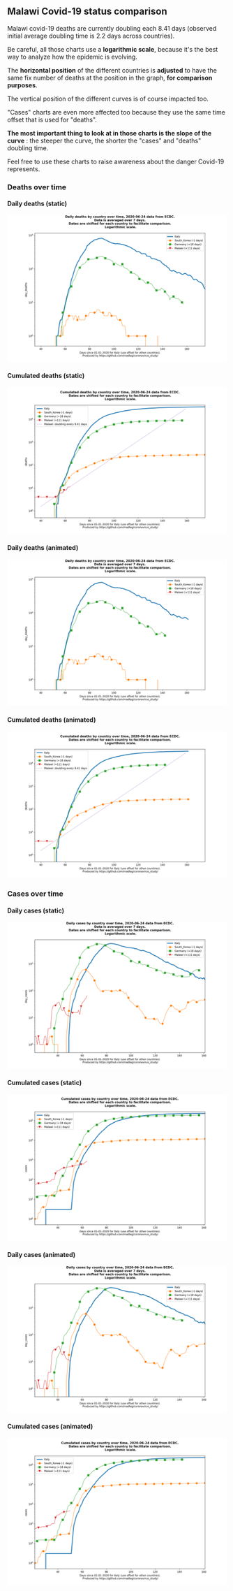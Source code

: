 ## Malawi Covid-19 status comparison 

Malawi covid-19 deaths are currently doubling each 8.41 days (observed initial average doubling time is 2.2 days across countries).



Be careful, all those charts use a **logarithmic scale**, because it's the best way to analyze how the epidemic is evolving.
 
The **horizontal position** of the different countries is **adjusted** to have the same fix number of deaths at the position in the graph, **for comparison purposes**.

The vertical position of the different curves is of course impacted too.

"Cases" charts are even more affected too because they use the same time offset that is used for "deaths".

**The most important thing to look at in those charts is the slope of the curve** : the steeper the curve, the shorter the "cases" and "deaths" doubling time.

Feel free to use these charts to raise awareness about the danger Covid-19 represents. 


 
### Deaths over time
 
#### Daily deaths (static)
![Malawi covid-19 daily deaths static chart](https://raw.githubusercontent.com/madlag/coronavirus_study/master/notebooks/graphs/2020-06-24/countries/Malawi/2020-06-24_Malawi_day_deaths.png "Malawi covid-19 day_deaths static chart")   
 
#### Cumulated deaths (static)
![Malawi covid-19 cumulated deaths static chart](https://raw.githubusercontent.com/madlag/coronavirus_study/master/notebooks/graphs/2020-06-24/countries/Malawi/2020-06-24_Malawi_deaths.png "Malawi covid-19 deaths static chart")   
 
#### Daily deaths (animated)
![Malawi covid-19 daily deaths animated chart](https://raw.githubusercontent.com/madlag/coronavirus_study/master/notebooks/graphs/2020-06-24/countries/Malawi/2020-06-24_Malawi_day_deaths.gif "Malawi covid-19 day_deaths animated chart")   
 
#### Cumulated deaths (animated)
![Malawi covid-19 cumulated deaths animated chart](https://raw.githubusercontent.com/madlag/coronavirus_study/master/notebooks/graphs/2020-06-24/countries/Malawi/2020-06-24_Malawi_deaths.gif "Malawi covid-19 deaths animated chart")   

 
### Cases over time
 
#### Daily cases (static)
![Malawi covid-19 daily cases static chart](https://raw.githubusercontent.com/madlag/coronavirus_study/master/notebooks/graphs/2020-06-24/countries/Malawi/2020-06-24_Malawi_day_cases.png "Malawi covid-19 day_cases static chart")   
 
#### Cumulated cases (static)
![Malawi covid-19 cumulated cases static chart](https://raw.githubusercontent.com/madlag/coronavirus_study/master/notebooks/graphs/2020-06-24/countries/Malawi/2020-06-24_Malawi_cases.png "Malawi covid-19 cases static chart")   
 
#### Daily cases (animated)
![Malawi covid-19 daily cases animated chart](https://raw.githubusercontent.com/madlag/coronavirus_study/master/notebooks/graphs/2020-06-24/countries/Malawi/2020-06-24_Malawi_day_cases.gif "Malawi covid-19 day_cases animated chart")   
 
#### Cumulated cases (animated)
![Malawi covid-19 cumulated cases animated chart](https://raw.githubusercontent.com/madlag/coronavirus_study/master/notebooks/graphs/2020-06-24/countries/Malawi/2020-06-24_Malawi_cases.gif "Malawi covid-19 cases animated chart")   

